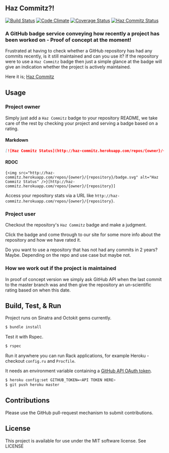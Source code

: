 ## Haz Commitz?!

[![Build Status](https://travis-ci.org/rob-murray/haz-commitz.svg?branch=master)](https://travis-ci.org/rob-murray/haz-commitz)
[![Code Climate](https://codeclimate.com/github/rob-murray/haz-commitz.png)](https://codeclimate.com/github/rob-murray/haz-commitz)
[![Coverage Status](https://coveralls.io/repos/rob-murray/haz-commitz/badge.png)](https://coveralls.io/r/rob-murray/haz-commitz)
[![Haz Commitz Status](http://haz-commitz.herokuapp.com/repos/rob-murray/haz-commitz/badge.svg)](http://haz-commitz.herokuapp.com/repos/rob-murray/haz-commitz)

### A GitHub badge service conveying how recently a project has been worked on - Proof of concept at the moment!

Frustrated at having to check whether a GitHub repository has had any commits recently, is it still maintained and can you use it? If the repository were to use a `Haz Commitz` badge then just a simple glance at the badge will give an indication whether the project is actively maintained.

Here it is; [Haz Commitz](http://haz-commitz.herokuapp.com)

## Usage

### Project owner

Simply just add a `Haz Commitz` badge to your repository README, we take care of the rest by checking your project and serving a badge based on a rating.

#### Markdown

```markdown
[![Haz Commitz Status](http://haz-commitz.herokuapp.com/repos/{owner}/{repository}/badge.svg)](http://haz-commitz.herokuapp.com/repos/{owner}/{repository})
```

#### RDOC

```
{<img src="http://haz-commitz.herokuapp.com/repos/{owner}/{repository}/badge.svg" alt="Haz Commitz Status" />}[http://haz-commitz.herokuapp.com/repos/{owner}/{repository}]
```

Access your repository stats via a URL like `http://haz-commitz.herokuapp.com/repos/{owner}/{repository}`.

### Project user

Checkout the repository's `Haz Commitz` badge and make a judgment.

Click the badge and come through to our site for some more info about the repository and how we have rated it.

Do you want to use a repository that has not had any commits in 2 years? Maybe. Depending on the repo and use case but maybe not.

### How we work out if the project is maintained

In proof of concept version we simply ask GitHub API when the last commit to the master branch was and then give the repository an un-scientific rating based on when this date.

## Build, Test, & Run

Project runs on Sinatra and Octokit gems currently.

```bash
$ bundle install
```

Test it with Rspec.

```bash
$ rspec
```

Run it anywhere you can run Rack applications, for example Heroku - checkout `config.ru` and `Procfile`.

It needs an environment variable containing a [GitHub API OAuth token](https://developer.github.com/v3/oauth/).

```bash
$ heroku config:set GITHUB_TOKEN=<API TOKEN HERE>
$ git push heroku master
```

## Contributions

Please use the GitHub pull-request mechanism to submit contributions.

## License

This project is available for use under the MIT software license.
See LICENSE
